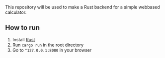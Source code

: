 This repository will be used to make a Rust backend
for a simple webbased calculator.

## How to run
1. Install [Rust](https://www.rust-lang.org/tools/install)
2. Run `cargo run` in the root directory
3. Go to `"127.0.0.1:8080` in your browser
